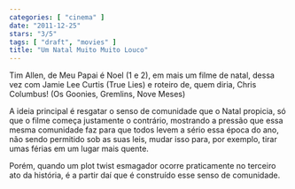 ```yaml
---
categories: [ "cinema" ]
date: "2011-12-25"
stars: "3/5"
tags: [ "draft", "movies" ]
title: "Um Natal Muito Muito Louco"
---
```

Tim Allen, de Meu Papai é Noel (1 e 2), em mais um filme de natal,
dessa vez com Jamie Lee Curtis (True Lies) e roteiro de, quem diria,
Chris Columbus! (Os Goonies, Gremlins, Nove Meses)

A ideia principal é resgatar o senso de comunidade que o Natal propicia,
só que o filme começa justamente o contrário, mostrando a pressão que
essa mesma comunidade faz para que todos levem a sério essa época do
ano, não sendo permitido sob as suas leis, mudar isso para, por exemplo,
tirar umas férias em um lugar mais quente.

Porém, quando um plot twist esmagador ocorre praticamente no terceiro
ato da história, é a partir daí que é construído esse senso de
comunidade.


